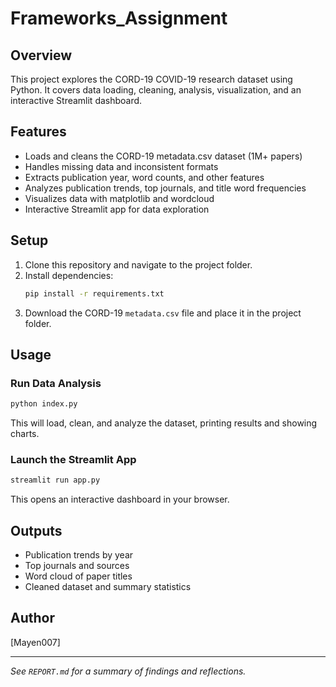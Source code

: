# Frameworks_Assignment

## Overview

This project explores the CORD-19 COVID-19 research dataset using Python. It covers data loading, cleaning, analysis, visualization, and an interactive Streamlit dashboard.

## Features

- Loads and cleans the CORD-19 metadata.csv dataset (1M+ papers)
- Handles missing data and inconsistent formats
- Extracts publication year, word counts, and other features
- Analyzes publication trends, top journals, and title word frequencies
- Visualizes data with matplotlib and wordcloud
- Interactive Streamlit app for data exploration

## Setup

1. Clone this repository and navigate to the project folder.
2. Install dependencies:
   ```sh
   pip install -r requirements.txt
   ```
3. Download the CORD-19 `metadata.csv` file and place it in the project folder.

## Usage

### Run Data Analysis

```sh
python index.py
```

This will load, clean, and analyze the dataset, printing results and showing charts.

### Launch the Streamlit App

```sh
streamlit run app.py
```

This opens an interactive dashboard in your browser.

## Outputs

- Publication trends by year
- Top journals and sources
- Word cloud of paper titles
- Cleaned dataset and summary statistics

## Author

[Mayen007]

---

_See `REPORT.md` for a summary of findings and reflections._
